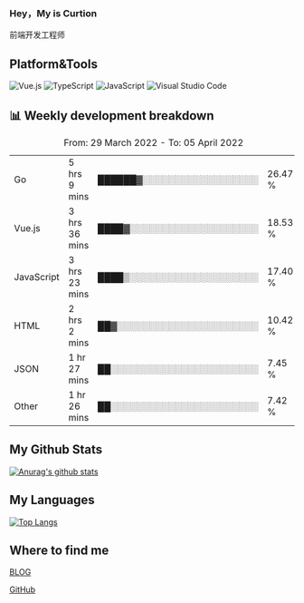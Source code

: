 ### Hey，My is Curtion
前端开发工程师
## Platform&Tools

![Vue.js](https://img.shields.io/badge/-Vue.js-4FC08D?style=flat-square&logo=Vue.js&logoColor=white)
![TypeScript](https://img.shields.io/badge/-TypeScript-007ACC?style=flat-square&logo=typescript&logoColor=white)
![JavaScript](https://img.shields.io/badge/-JavaScript-F7DF1E?style=flat-square&logo=javascript&logoColor=black)
![Visual Studio Code](https://img.shields.io/badge/-VSCode-007ACC?style=flat-square&logo=Visual-Studio-Code&logoColor=white)

## 📊 Weekly development breakdown

<!--START_SECTION:waka-->

<table><caption>From: 29 March 2022 - To: 05 April 2022</caption><tr><td>Go</td><td>5 hrs 9 mins</td><td>██████▓░░░░░░░░░░░░░░░░░░</td><td>26.47 %</td></tr><tr><td>Vue.js</td><td>3 hrs 36 mins</td><td>████▓░░░░░░░░░░░░░░░░░░░░</td><td>18.53 %</td></tr><tr><td>JavaScript</td><td>3 hrs 23 mins</td><td>████▒░░░░░░░░░░░░░░░░░░░░</td><td>17.40 %</td></tr><tr><td>HTML</td><td>2 hrs 2 mins</td><td>██▓░░░░░░░░░░░░░░░░░░░░░░</td><td>10.42 %</td></tr><tr><td>JSON</td><td>1 hr 27 mins</td><td>██░░░░░░░░░░░░░░░░░░░░░░░</td><td>7.45 %</td></tr><tr><td>Other</td><td>1 hr 26 mins</td><td>██░░░░░░░░░░░░░░░░░░░░░░░</td><td>7.42 %</td></tr></table>

<!--END_SECTION:waka-->

## My Github Stats

[![Anurag's github stats](https://github-readme-stats.vercel.app/api?username=curtion&count_private=true&show_icons=true&theme=onedark)](https://github.com/anuraghazra/github-readme-stats)

## My Languages

[![Top Langs](https://github-readme-stats.vercel.app/api/top-langs/?username=curtion&layout=compact)](https://github.com/anuraghazra/github-readme-stats)

## Where to find me

[BLOG](https://blog.3gxk.net)

[GitHub](https://github.com/Curtion)
